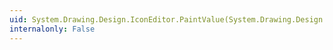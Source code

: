```yaml
---
uid: System.Drawing.Design.IconEditor.PaintValue(System.Drawing.Design.PaintValueEventArgs)
internalonly: False
---
```

